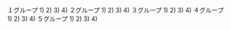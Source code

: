 １グループ
  1)
  2)
  3)
  4)
２グループ
  1)
  2)
  3)
  4)
３グループ
  1)
  2)
  3)
  4)
４グループ
  1)
  2)
  3)
  4)
５グループ
  1)
  2)
  3)
  4)
